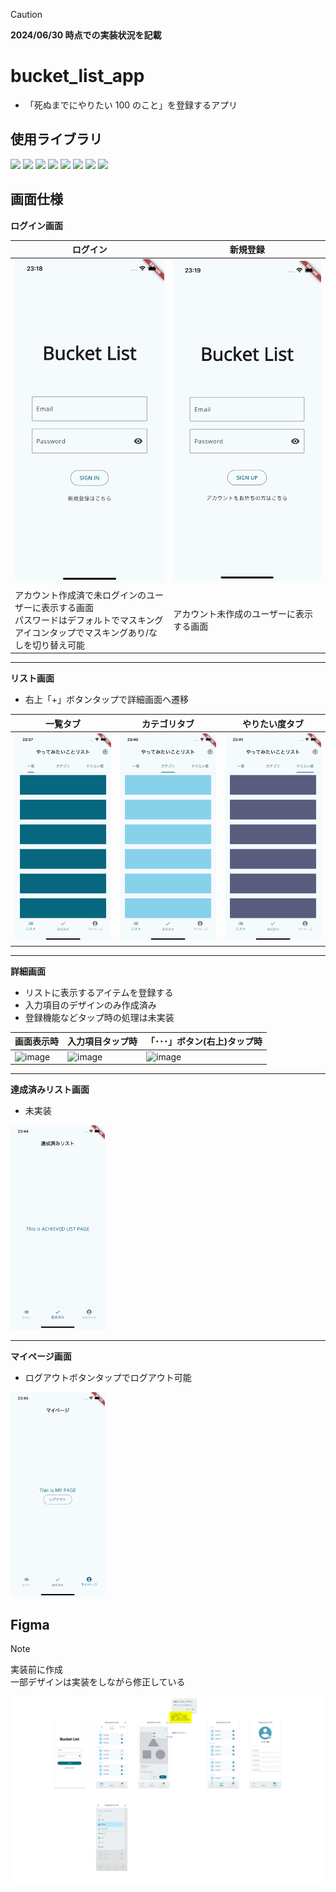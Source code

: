 > [!CAUTION]
> <b>2024/06/30 時点での実装状況を記載</b>

# bucket_list_app

- 「死ぬまでにやりたい 100 のこと」を登録するアプリ


## 使用ライブラリ
![](https://img.shields.io/badge/flutter-v3.16.8-blue)
![](https://img.shields.io/badge/go_router-v13.0.1-blue)
![](https://img.shields.io/badge/firebase_core-v2.24.2-blue)
![](https://img.shields.io/badge/firebase_auth-v4.16.0-blue)
![](https://img.shields.io/badge/flutter_hooks-v0.20.4-blue)
![](https://img.shields.io/badge/hooks_riverpod-v2.4.9-blue)
![](https://img.shields.io/badge/cloud_firestore-v4.15.0-blue)
![](https://img.shields.io/badge/modal_bottom_sheet-v3.0.0_pre-blue)


## 画面仕様

**ログイン画面**

| ログイン                       | 新規登録                       |
| ------------------------------ | ------------------------------ |
| ![](readme_files/ログイン.png) | ![](readme_files/新規登録.png) |
| アカウント作成済で未ログインのユーザーに表示する画面<br/>パスワードはデフォルトでマスキング<br/>アイコンタップでマスキングあり/なしを切り替え可能 | アカウント未作成のユーザーに表示する画面 |

---

**リスト画面**
- 右上「+」ボタンタップで詳細画面へ遷移

| 一覧タブ                                  | カテゴリタブ                                  | やりたい度タブ                                  |
| ----------------------------------------- | --------------------------------------------- | ----------------------------------------------- |
| ![](readme_files/リスト画面_一覧タブ.png) | ![](readme_files/リスト画面_カテゴリタブ.png) | ![](readme_files/リスト画面_やりたい度タブ.png) |

---

**詳細画面**
- リストに表示するアイテムを登録する
- 入力項目のデザインのみ作成済み
- 登録機能などタップ時の処理は未実装

画面表示時 | 入力項目タップ時 | 「･･･」ボタン(右上)タップ時
--- | --- | --- 
![image](https://github.com/shmzzzz/bucket_list_app/assets/85086833/e7a5de97-00d3-490f-a064-ba7bae905764) | ![image](https://github.com/shmzzzz/bucket_list_app/assets/85086833/cf355891-29a9-4ff7-9b6f-274564e6212d) | ![image](https://github.com/shmzzzz/bucket_list_app/assets/85086833/11150bbb-39fc-47de-82ac-a915b0a9b412)


---

**達成済みリスト画面**
- 未実装

<img width="30%" src="readme_files/達成済みリスト画面.png">

---

**マイページ画面**
- ログアウトボタンタップでログアウト可能

<img width="30%" src="readme_files/マイページ画面.png">

## Figma
> [!NOTE]
> 実装前に作成<br/>
> 一部デザインは実装をしながら修正している

  <img  src="readme_files/Figma.png">

